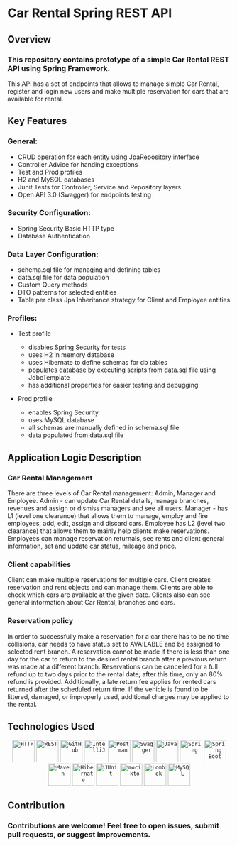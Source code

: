 # Car Rental Spring REST API

## Overview
### This repository contains prototype of a simple Car Rental REST API using Spring Framework. 
This API has a set of endpoints that allows to manage simple Car Rental, register and login new users
and make multiple reservation for cars that are available for rental.

## Key Features
### General:
   - CRUD operation for each entity using JpaRepository interface
   - Controller Advice for handing exceptions
   - Test and Prod profiles
   - H2 and MySQL databases
   - Junit Tests for Controller, Service and Repository layers
   - Open API 3.0 (Swagger) for endpoints testing

### Security Configuration:
   - Spring Security Basic HTTP type
   - Database Authentication

### Data Layer Configuration:
   - schema.sql file for managing and defining tables
   - data.sql file for data population
   - Custom Query methods
   - DTO patterns for selected entities
   - Table per class Jpa Inheritance strategy for Client and Employee entities

### Profiles:
   - Test profile
      * disables Spring Security for tests
      * uses H2 in memory database
      * uses Hibernate to define schemas for db tables
      * populates database by executing scripts from data.sql file using JdbcTemplate
      * has additional properties for easier testing and debugging

   - Prod profile
       * enables Spring Security
       * uses MySQL database
       * all schemas are manually defined in schema.sql file
       * data populated from data.sql file
     
## Application Logic Description

### Car Rental Management
There are three levels of Car Rental management: Admin, Manager and Employee. Admin - can update Car Rental details, manage branches, revenues and assign or dismiss managers
and see all users. Manager - has L1 (level one clearance) that allows them to manage, employ and fire employees, add, edit, assign and discard cars. Employee has L2 
(level two clearance) that allows them to mainly help clients make reservations. Employees can manage reservation returnals, see rents and client general information,
set and update car status, mileage and price.

### Client capabilities
Client can make multiple reservations for multiple cars. Client creates reservation and rent objects and can manage them. Clients are able to check which cars are available
at the given date. Clients also can see general information about Car Rental, branches and cars. 

### Reservation policy
In order to successfully make a reservation for a car there has to be no time collisions, car needs to have status set to AVAILABLE and be assigned to selected rent branch.
A reservation cannot be made if there is less than one day for the car to return to the desired rental branch after a previous return was made at a different branch. 
Reservations can be cancelled for a full refund up to two days prior to the rental date; after this time, only an 80% refund is provided. Additionally, a late return fee
applies for rented cars returned after the scheduled return time. If the vehicle is found to be littered, damaged, or improperly used, additional charges may be applied to the rental.
 
## Technologies Used
<div align="center">
	<code><img width="50" src="https://user-images.githubusercontent.com/25181517/192107854-765620d7-f909-4953-a6da-36e1ef69eea6.png" alt="HTTP" title="HTTP"/></code>
	<code><img width="50" src="https://user-images.githubusercontent.com/25181517/192107858-fe19f043-c502-4009-8c47-476fc89718ad.png" alt="REST" title="REST"/></code>
	<code><img width="50" src="https://user-images.githubusercontent.com/25181517/192108374-8da61ba1-99ec-41d7-80b8-fb2f7c0a4948.png" alt="GitHub" title="GitHub"/></code>
	<code><img width="50" src="https://user-images.githubusercontent.com/25181517/192108890-200809d1-439c-4e23-90d3-b090cf9a4eea.png" alt="IntelliJ" title="IntelliJ"/></code>
	<code><img width="50" src="https://user-images.githubusercontent.com/25181517/192109061-e138ca71-337c-4019-8d42-4792fdaa7128.png" alt="Postman" title="Postman"/></code>
	<code><img width="50" src="https://user-images.githubusercontent.com/25181517/186711335-a3729606-5a78-4496-9a36-06efcc74f800.png" alt="Swagger" title="Swagger"/></code>
	<code><img width="50" src="https://user-images.githubusercontent.com/25181517/117201156-9a724800-adec-11eb-9a9d-3cd0f67da4bc.png" alt="Java" title="Java"/></code>
	<code><img width="50" src="https://user-images.githubusercontent.com/25181517/117201470-f6d56780-adec-11eb-8f7c-e70e376cfd07.png" alt="Spring" title="Spring"/></code>
	<code><img width="50" src="https://user-images.githubusercontent.com/25181517/183891303-41f257f8-6b3d-487c-aa56-c497b880d0fb.png" alt="Spring Boot" title="Spring Boot"/></code>
	<code><img width="50" src="https://user-images.githubusercontent.com/25181517/117207242-07d5a700-adf4-11eb-975e-be04e62b984b.png" alt="Maven" title="Maven"/></code>
	<code><img width="50" src="https://user-images.githubusercontent.com/25181517/117207493-49665200-adf4-11eb-808e-a9c0fcc2a0a0.png" alt="Hibernate" title="Hibernate"/></code>
	<code><img width="50" src="https://user-images.githubusercontent.com/25181517/117533873-484d4480-afef-11eb-9fad-67c8605e3592.png" alt="JUnit" title="JUnit"/></code>
	<code><img width="50" src="https://user-images.githubusercontent.com/25181517/183892181-ad32b69e-3603-418c-b8e7-99e976c2a784.png" alt="mocikto" title="mocikto"/></code>
	<code><img width="50" src="https://user-images.githubusercontent.com/25181517/190229463-87fa862f-ccf0-48da-8023-940d287df610.png" alt="Lombok" title="Lombok"/></code>
	<code><img width="50" src="https://user-images.githubusercontent.com/25181517/183896128-ec99105a-ec1a-4d85-b08b-1aa1620b2046.png" alt="MySQL" title="MySQL"/></code>
</div>

## Contribution
### Contributions are welcome! Feel free to open issues, submit pull requests, or suggest improvements.
